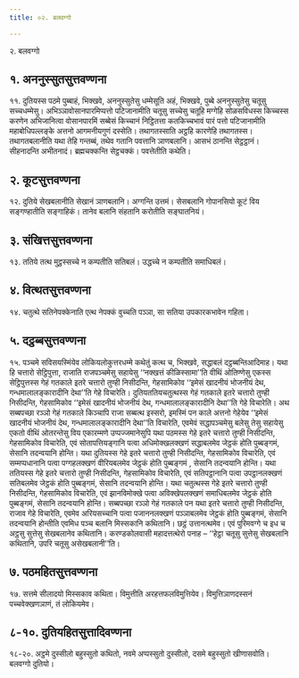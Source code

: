 ```yaml
---
title: ०२. बलवग्गो

---
```

२. बलवग्गो  


## १. अननुस्सुतसुत्तवण्णना

११. दुतियस्स पठमे पुब्बाहं, भिक्खवे, अननुस्सुतेसु धम्मेसूति अहं, भिक्खवे, पुब्बे अननुस्सुतेसु चतूसु सच्चधम्मेसु। अभिञ्ञावोसानपारमिप्पत्तो पटिजानामीति चतूसु सच्चेसु चतूहि मग्गेहि सोळसविधस्स किच्चस्स करणेन अभिजानित्वा वोसानपारमिं सब्बेसं किच्चानं निट्ठितत्ता कतकिच्चभावं पारं पत्तो पटिजानामीति महाबोधिपल्लङ्के अत्तनो आगमनीयगुणं दस्सेति। तथागतस्साति अट्ठहि कारणेहि तथागतस्स। तथागतबलानीति यथा तेहि गन्तब्बं, तथेव गतानि पवत्तानि ञाणबलानि। आसभं ठानन्ति सेट्ठट्ठानं। सीहनादन्ति अभीतनादं। ब्रह्मचक्कन्ति सेट्ठचक्कं। पवत्तेतीति कथेति।  


## २. कूटसुत्तवण्णना

१२. दुतिये सेखबलानीति सेखानं ञाणबलानि। अग्गन्ति उत्तमं। सेसबलानि गोपानसियो कूटं विय सङ्गण्हातीति सङ्गाहिकं। तानेव बलानि संहतानि करोतीति सङ्घातनियं।  


## ३. संखित्तसुत्तवण्णना

१३. ततिये तत्थ मुट्ठस्सच्चे न कम्पतीति सतिबलं। उद्धच्चे न कम्पतीति समाधिबलं।  


## ४. वित्थतसुत्तवण्णना

१४. चतुत्थे सतिनेपक्केनाति एत्थ नेपक्कं वुच्चति पञ्ञा, सा सतिया उपकारकभावेन गहिता।  


## ५. दट्ठब्बसुत्तवण्णना

१५. पञ्चमे सविसयस्मिंयेव लोकियलोकुत्तरधम्मे कथेतुं कत्थ च, भिक्खवे, सद्धाबलं दट्ठब्बन्तिआदिमाह। यथा हि चत्तारो सेट्ठिपुत्ता, राजाति राजपञ्चमेसु सहायेसु ‘‘नक्खत्तं कीळिस्सामा’’ति वीथिं ओतिण्णेसु एकस्स सेट्ठिपुत्तस्स गेहं गतकाले इतरे चत्तारो तुण्ही निसीदन्ति, गेहसामिकोव ‘‘इमेसं खादनीयं भोजनीयं देथ, गन्धमालालङ्कारादीनि देथा’’ति गेहे विचारेति। दुतियततियचतुत्थस्स गेहं गतकाले इतरे चत्तारो तुण्ही निसीदन्ति, गेहसामिकोव ‘‘इमेसं खादनीयं भोजनीयं देथ, गन्धमालालङ्कारादीनि देथा’’ति गेहे विचारेति। अथ सब्बपच्छा रञ्ञो गेहं गतकाले किञ्चापि राजा सब्बत्थ इस्सरो, इमस्मिं पन काले अत्तनो गेहेयेव ‘‘इमेसं खादनीयं भोजनीयं देथ, गन्धमालालङ्कारादीनि देथा’’ति विचारेति, एवमेवं सद्धापञ्चमेसु बलेसु तेसु सहायेसु एकतो वीथिं ओतरन्तेसु विय एकारम्मणे उप्पज्जमानेसुपि यथा पठमस्स गेहे इतरे चत्तारो तुण्ही निसीदन्ति, गेहसामिकोव विचारेति, एवं सोतापत्तियङ्गानि पत्वा अधिमोक्खलक्खणं सद्धाबलमेव जेट्ठकं होति पुब्बङ्गमं, सेसानि तदन्वयानि होन्ति। यथा दुतियस्स गेहे इतरे चत्तारो तुण्ही निसीदन्ति, गेहसामिकोव विचारेति, एवं सम्मप्पधानानि पत्वा पग्गहलक्खणं वीरियबलमेव जेट्ठकं होति पुब्बङ्गमं , सेसानि तदन्वयानि होन्ति। यथा ततियस्स गेहे इतरे चत्तारो तुण्ही निसीदन्ति, गेहसामिकोव विचारेति, एवं सतिपट्ठानानि पत्वा उपट्ठानलक्खणं सतिबलमेव जेट्ठकं होति पुब्बङ्गमं, सेसानि तदन्वयानि होन्ति। यथा चतुत्थस्स गेहे इतरे चत्तारो तुण्ही निसीदन्ति, गेहसामिकोव विचारेति, एवं झानविमोक्खे पत्वा अविक्खेपलक्खणं समाधिबलमेव जेट्ठकं होति पुब्बङ्गमं, सेसानि तदन्वयानि होन्ति। सब्बपच्छा रञ्ञो गेहं गतकाले पन यथा इतरे चत्तारो तुण्ही निसीदन्ति, राजाव गेहे विचारेति, एवमेव अरियसच्चानि पत्वा पजाननलक्खणं पञ्ञाबलमेव जेट्ठकं होति पुब्बङ्गमं, सेसानि तदन्वयानि होन्तीति एवमिध पञ्च बलानि मिस्सकानि कथितानि। छट्ठं उत्तानत्थमेव। एवं पुरिमवग्गे च इध च अट्ठसु सुत्तेसु सेखबलानेव कथितानि। करण्डकोलवासी महादत्तत्थेरो पनाह – ‘‘हेट्ठा चतूसु सुत्तेसु सेखबलानि कथितानि, उपरि चतूसु असेखबलानी’’ति।  


## ७. पठमहितसुत्तवण्णना

१७. सत्तमे सीलादयो मिस्सकाव कथिता। विमुत्तीति अरहत्तफलविमुत्तियेव। विमुत्तिञाणदस्सनं पच्चवेक्खणञाणं, तं लोकियमेव।  


## ८-१०. दुतियहितसुत्तादिवण्णना

१८-२०. अट्ठमे दुस्सीलो बहुस्सुतो कथितो, नवमे अप्पस्सुतो दुस्सीलो, दसमे बहुस्सुतो खीणासवोति।  
बलवग्गो दुतियो।  